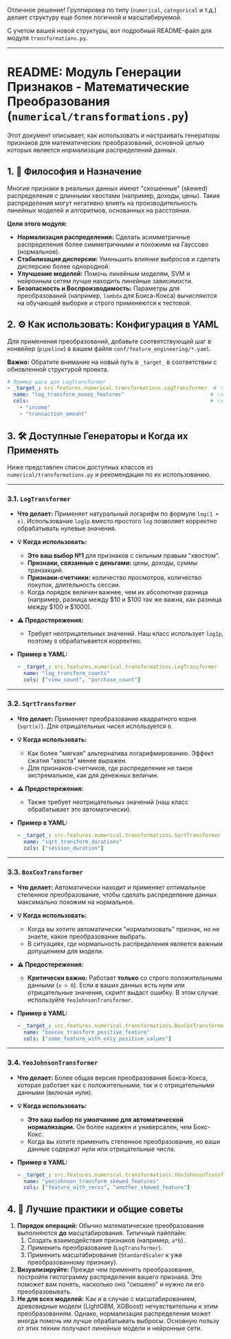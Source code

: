 Отличное решение! Группировка по типу (`numerical`, `categorical` и т.д.) делает структуру еще более логичной и масштабируемой.

С учетом вашей новой структуры, вот подробный README-файл для модуля `transformations.py`.

---

# README: Модуль Генерации Признаков - Математические Преобразования (`numerical/transformations.py`)

Этот документ описывает, как использовать и настраивать генераторы признаков для математических преобразований, основной целью которых является нормализация распределений данных.

## 1. 🎯 Философия и Назначение

Многие признаки в реальных данных имеют "скошенные" (skewed) распределения с длинными хвостами (например, доходы, цены). Такие распределения могут негативно влиять на производительность линейных моделей и алгоритмов, основанных на расстоянии.

**Цели этого модуля:**

*   **Нормализация распределения:** Сделать асимметричные распределения более симметричными и похожими на Гауссово (нормальное).
*   **Стабилизация дисперсии:** Уменьшить влияние выбросов и сделать дисперсию более однородной.
*   **Улучшение моделей:** Помочь линейным моделям, SVM и нейронным сетям лучше находить линейные зависимости.
*   **Безопасность и Воспроизводимость:** Параметры для преобразований (например, `lambda` для Бокса-Кокса) вычисляются на обучающей выборке и строго применяются к тестовой.

## 2. ⚙️ Как использовать: Конфигурация в YAML

Для применения преобразований, добавьте соответствующий шаг в конвейер (`pipeline`) в вашем файле `conf/feature_engineering/*.yaml`.

**Важно:** Обратите внимание на новый путь в `_target_` в соответствии с обновленной структурой проекта.

```yaml
# Пример шага для LogTransformer
- _target_: src.features.numerical.transformations.LogTransformer  # 👈 Путь к классу генератора
  name: "log_transform_money_features"                            # 👈 Уникальное имя для этого шага
  cols:                                                           # 👈 Список колонок для преобразования
    - "income"
    - "transaction_amount"
```

## 3. 🛠️ Доступные Генераторы и Когда их Применять

Ниже представлен список доступных классов из `numerical/transformations.py` и рекомендации по их использованию.

---

### 3.1. `LogTransformer`

*   **Что делает:** Применяет натуральный логарифм по формуле `log(1 + x)`. Использование `log1p` вместо простого `log` позволяет корректно обрабатывать нулевые значения.

*   **💡 Когда использовать:**
    *   **Это ваш выбор №1** для признаков с сильным правым "хвостом".
    *   **Признаки, связанные с деньгами:** цены, доходы, суммы транзакций.
    *   **Признаки-счетчики:** количество просмотров, количество покупок, длительность сессии.
    *   Когда порядок величин важнее, чем их абсолютная разница (например, разница между $10 и $100 так же важна, как разница между $100 и $1000).

*   **⚠️ Предостережения:**
    *   Требует неотрицательных значений. Наш класс использует `log1p`, поэтому `0` обрабатывается корректно.

*   **Пример в YAML:**
    ```yaml
    - _target_: src.features.numerical.transformations.LogTransformer
      name: "log_transform_counts"
      cols: ["view_count", "purchase_count"]
    ```

---

### 3.2. `SqrtTransformer`

*   **Что делает:** Применяет преобразование квадратного корня (`sqrt(x)`). Для отрицательных чисел используется `0`.

*   **💡 Когда использовать:**
    *   Как более "мягкая" альтернатива логарифмированию. Эффект сжатия "хвоста" менее выражен.
    *   Для признаков-счетчиков, где распределение не такое экстремальное, как для денежных величин.

*   **⚠️ Предостережения:**
    *   Также требует неотрицательных значений (наш класс обрабатывает это автоматически).

*   **Пример в YAML:**
    ```yaml
    - _target_: src.features.numerical.transformations.SqrtTransformer
      name: "sqrt_transform_durations"
      cols: ["session_duration"]
    ```

---

### 3.3. `BoxCoxTransformer`

*   **Что делает:** Автоматически находит и применяет оптимальное степенное преобразование, чтобы сделать распределение данных максимально похожим на нормальное.

*   **💡 Когда использовать:**
    *   Когда вы хотите автоматически "нормализовать" признак, но не знаете, какое преобразование выбрать.
    *   В ситуациях, где нормальность распределения является важным допущением для модели.

*   **⚠️ Предостережения:**
    *   **Критически важно:** Работает **только** со строго положительными данными (`x > 0`). Если в ваших данных есть нули или отрицательные значения, скрипт выдаст ошибку. В этом случае используйте `YeoJohnsonTransformer`.

*   **Пример в YAML:**
    ```yaml
    - _target_: src.features.numerical.transformations.BoxCoxTransformer
      name: "boxcox_transform_positive_feature"
      cols: ["some_feature_with_only_positive_values"]
    ```

---

### 3.4. `YeoJohnsonTransformer`

*   **Что делает:** Более общая версия преобразования Бокса-Кокса, которая работает как с положительными, так и с отрицательными данными (включая нули).

*   **💡 Когда использовать:**
    *   **Это ваш выбор по умолчанию для автоматической нормализации.** Он более надежен и универсален, чем Бокс-Кокс.
    *   Когда вы хотите применить степенное преобразование, но ваши данные содержат нули или отрицательные числа.

*   **Пример в YAML:**
    ```yaml
    - _target_: src.features.numerical.transformations.YeoJohnsonTransformer
      name: "yeojohnson_transform_skewed_features"
      cols: ["feature_with_zeros", "another_skewed_feature"]
    ```

## 4. 🧠 Лучшие практики и общие советы

1.  **Порядок операций:** Обычно математические преобразования выполняются **до** масштабирования. Типичный пайплайн:
    1.  Создать взаимодействия признаков (например, `a*b`).
    2.  Применить преобразование (`LogTransformer`).
    3.  Применить масштабирование (`StandardScaler` к уже преобразованному признаку).
2.  **Визуализируйте:** Прежде чем применять преобразование, постройте гистограмму распределения вашего признака. Это поможет вам понять, насколько оно "скошено" и нужно ли его преобразовывать.
3.  **Не для всех моделей:** Как и в случае с масштабированием, древовидные модели (LightGBM, XGBoost) нечувствительны к этим преобразованиям. Однако, нормализация распределения может иногда помочь им лучше обрабатывать выбросы. Основную пользу от этих техник получают линейные модели и нейронные сети.